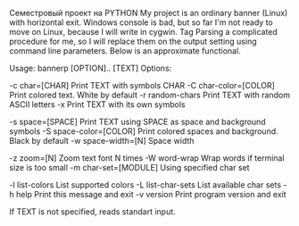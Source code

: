 Семестровый проект на PYTHON
My project is an ordinary banner (Linux) with horizontal exit. Windows console is bad, but so far I'm not ready to move on Linux, because I will write in cygwin. Tag Parsing a complicated procedure for me, so I will replace them on the output setting using command line parameters. Below is an approximate functional.

Usage: bannerp [OPTION].. [TEXT]
Options:

-c    char=[CHAR] Print TEXT with symbols CHAR
-C    char-color=[COLOR] Print colored text. White by default
-r     random-chars Print TEXT with random ASCII letters
-x    Print TEXT with its own symbols

-s     space=[SPACE] Print TEXT using SPACE as space and background symbols
-S    space-color=[COLOR] Print colored spaces and background. Black by default
-w    space-width=[N] Space width

-z     zoom=[N] Zoom text font N times
-W    word-wrap Wrap words if terminal size is too small
-m    char-set=[MODULE] Using specified char set

-l     list-colors List supported colors
-L    list-char-sets List available char sets
-h    help Print this message and exit
-v    version Print program version and exit

If TEXT is not specified, reads standart input.
